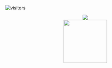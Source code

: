 ![visitors](https://visitor-badge.glitch.me/badge?page_id=page.id&left_color=green&right_color=red)
<div align="center"> <img src="https://metrics.lecoq.io/Deweysec?template=classic&config.timezone=Asia%2FShanghai"> </div>
<div align="center"> <img height="137px" src="https://github-readme-stats.vercel.app/api?username=Deweysec&hide_title=true&hide_border=true&show_icons=trueline_height=21&text_color=000&icon_color=000&bg_color=0,ea6161,ffc64d,fffc4d,52fa5a&theme=graywhite" /> </div>
